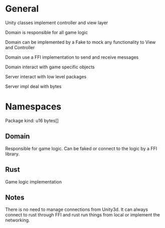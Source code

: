 # General

Unity classes implement controller and view layer

Domain is responsible for all game logic

Domain can be implemented by a Fake to mock any functionality to View and Controller

Domain use a FFI implementation to send and receive messages

Domain interact with game specific objects

Server interact with low level packages

Server impl deal with bytes

# Namespaces

Package
kind: u16
bytes[]


## Domain

Responsible for game logic. Can be faked or connect to the logic by a FFI library.

## Rust

Game logic implementation

## Notes

There is no need to manage connections from Unity3d. It can always connect to rust through 
FFI and rust run things from local or implement the networking.